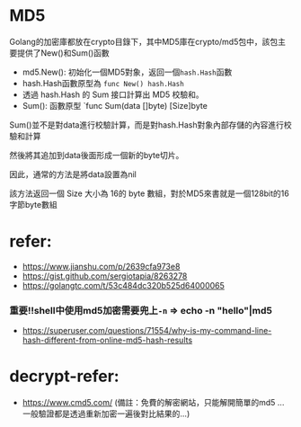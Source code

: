 # MD5
Golang的加密庫都放在crypto目錄下，其中MD5庫在crypto/md5包中，該包主要提供了New()和Sum()函數

- md5.New(): 初始化一個MD5對象，返回一個`hash.Hash`函數
- hash.Hash函數原型為 `func New() hash.Hash`
- 透過 hash.Hash 的 Sum 接口計算出 MD5 校驗和。
- Sum(): 函數原型 `func Sum(data []byte) [Size]byte

Sum()並不是對data進行校驗計算，而是對hash.Hash對象內部存儲的內容進行校驗和計算

然後將其追加到data後面形成一個新的byte切片。

因此，通常的方法是將data設置為nil

該方法返回一個 Size 大小為 16的 byte 數組，對於MD5來書就是一個128bit的16字節byte數組


# refer:
- https://www.jianshu.com/p/2639cfa973e8
- https://gist.github.com/sergiotapia/8263278
- https://golangtc.com/t/53c484dc320b525d64000065

### 重要!!shell中使用md5加密需要兜上`-n` => echo -n "hello"|md5
- https://superuser.com/questions/71554/why-is-my-command-line-hash-different-from-online-md5-hash-results

# decrypt-refer:
- https://www.cmd5.com/
(備註：免費的解密網站，只能解開簡單的md5 ... 一般驗證都是透過重新加密一遍後對比結果的...)